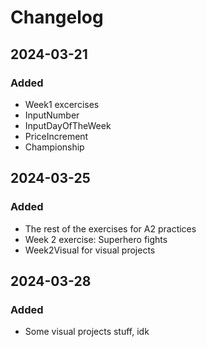 # Changelog

## 2024-03-21
### Added
- Week1 excercises
- InputNumber
- InputDayOfTheWeek
- PriceIncrement
- Championship

## 2024-03-25
### Added
- The rest of the exercises for A2 practices
- Week 2 exercise: Superhero fights
- Week2Visual for visual projects

## 2024-03-28
### Added
- Some visual projects stuff, idk